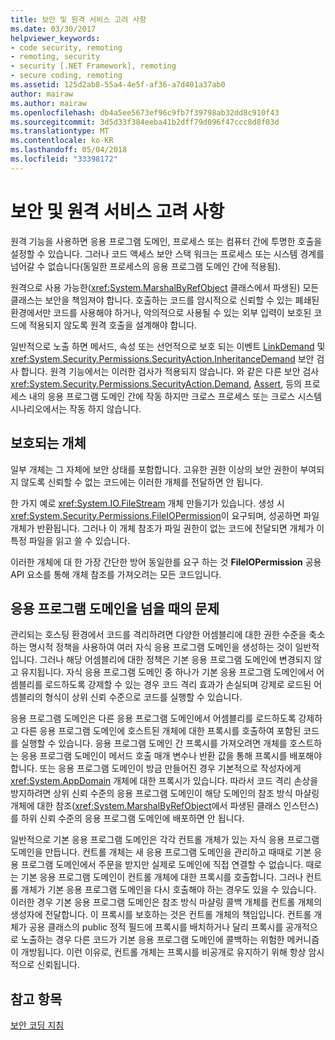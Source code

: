```yaml
---
title: 보안 및 원격 서비스 고려 사항
ms.date: 03/30/2017
helpviewer_keywords:
- code security, remoting
- remoting, security
- security [.NET Framework], remoting
- secure coding, remoting
ms.assetid: 125d2ab8-55a4-4e5f-af36-a7d401a37ab0
author: mairaw
ms.author: mairaw
ms.openlocfilehash: db4a5ee5673ef96c9fb7f39798ab32dd8c910f43
ms.sourcegitcommit: 3d5d33f384eeba41b2dff79d096f47ccc8d8f03d
ms.translationtype: MT
ms.contentlocale: ko-KR
ms.lasthandoff: 05/04/2018
ms.locfileid: "33398172"
---
```

# <a name="security-and-remoting-considerations"></a>보안 및 원격 서비스 고려 사항
원격 기능을 사용하면 응용 프로그램 도메인, 프로세스 또는 컴퓨터 간에 투명한 호출을 설정할 수 있습니다. 그러나 코드 액세스 보안 스택 워크는 프로세스 또는 시스템 경계를 넘어갈 수 없습니다(동일한 프로세스의 응용 프로그램 도메인 간에 적용됨).  
  
 원격으로 사용 가능한(<xref:System.MarshalByRefObject> 클래스에서 파생된) 모든 클래스는 보안을 책임져야 합니다. 호출하는 코드를 암시적으로 신뢰할 수 있는 폐쇄된 환경에서만 코드를 사용해야 하거나, 악의적으로 사용될 수 있는 외부 입력이 보호된 코드에 적용되지 않도록 원격 호출을 설계해야 합니다.  
  
 일반적으로 노출 하면 메서드, 속성 또는 선언적으로 보호 되는 이벤트 [LinkDemand](../../../docs/framework/misc/link-demands.md) 및 <xref:System.Security.Permissions.SecurityAction.InheritanceDemand> 보안 검사 합니다. 원격 기능에서는 이러한 검사가 적용되지 않습니다. 와 같은 다른 보안 검사 <xref:System.Security.Permissions.SecurityAction.Demand>, [Assert](../../../docs/framework/misc/using-the-assert-method.md), 등의 프로세스 내의 응용 프로그램 도메인 간에 작동 하지만 크로스 프로세스 또는 크로스 시스템 시나리오에서는 작동 하지 않습니다.  
  
## <a name="protected-objects"></a>보호되는 개체  
 일부 개체는 그 자체에 보안 상태를 포함합니다. 고유한 권한 이상의 보안 권한이 부여되지 않도록 신뢰할 수 없는 코드에는 이러한 개체를 전달하면 안 됩니다.  
  
 한 가지 예로 <xref:System.IO.FileStream> 개체 만들기가 있습니다. 생성 시 <xref:System.Security.Permissions.FileIOPermission>이 요구되며, 성공하면 파일 개체가 반환됩니다. 그러나 이 개체 참조가 파일 권한이 없는 코드에 전달되면 개체가 이 특정 파일을 읽고 쓸 수 있습니다.  
  
 이러한 개체에 대 한 가장 간단한 방어 동일한를 요구 하는 것 **FileIOPermission** 공용 API 요소를 통해 개체 참조를 가져오려는 모든 코드입니다.  
  
## <a name="application-domain-crossing-issues"></a>응용 프로그램 도메인을 넘을 때의 문제  
 관리되는 호스팅 환경에서 코드를 격리하려면 다양한 어셈블리에 대한 권한 수준을 축소하는 명시적 정책을 사용하여 여러 자식 응용 프로그램 도메인을 생성하는 것이 일반적입니다. 그러나 해당 어셈블리에 대한 정책은 기본 응용 프로그램 도메인에 변경되지 않고 유지됩니다. 자식 응용 프로그램 도메인 중 하나가 기본 응용 프로그램 도메인에서 어셈블리를 로드하도록 강제할 수 있는 경우 코드 격리 효과가 손실되며 강제로 로드된 어셈블리의 형식이 상위 신뢰 수준으로 코드를 실행할 수 있습니다.  
  
 응용 프로그램 도메인은 다른 응용 프로그램 도메인에서 어셈블리를 로드하도록 강제하고 다른 응용 프로그램 도메인에 호스트된 개체에 대한 프록시를 호출하여 포함된 코드를 실행할 수 있습니다. 응용 프로그램 도메인 간 프록시를 가져오려면 개체를 호스트하는 응용 프로그램 도메인이 메서드 호출 매개 변수나 반환 값을 통해 프록시를 배포해야 합니다. 또는 응용 프로그램 도메인이 방금 만들어진 경우 기본적으로 작성자에게 <xref:System.AppDomain> 개체에 대한 프록시가 있습니다. 따라서 코드 격리 손상을 방지하려면 상위 신뢰 수준의 응용 프로그램 도메인이 해당 도메인의 참조 방식 마샬링 개체에 대한 참조(<xref:System.MarshalByRefObject>에서 파생된 클래스 인스턴스)를 하위 신뢰 수준의 응용 프로그램 도메인에 배포하면 안 됩니다.  
  
 일반적으로 기본 응용 프로그램 도메인은 각각 컨트롤 개체가 있는 자식 응용 프로그램 도메인을 만듭니다. 컨트롤 개체는 새 응용 프로그램 도메인을 관리하고 때때로 기본 응용 프로그램 도메인에서 주문을 받지만 실제로 도메인에 직접 연결할 수 없습니다. 때로는 기본 응용 프로그램 도메인이 컨트롤 개체에 대한 프록시를 호출합니다. 그러나 컨트롤 개체가 기본 응용 프로그램 도메인을 다시 호출해야 하는 경우도 있을 수 있습니다. 이러한 경우 기본 응용 프로그램 도메인은 참조 방식 마샬링 콜백 개체를 컨트롤 개체의 생성자에 전달합니다. 이 프록시를 보호하는 것은 컨트롤 개체의 책임입니다. 컨트롤 개체가 공용 클래스의 public 정적 필드에 프록시를 배치하거나 달리 프록시를 공개적으로 노출하는 경우 다른 코드가 기본 응용 프로그램 도메인에 콜백하는 위험한 메커니즘이 개방됩니다. 이런 이유로, 컨트롤 개체는 프록시를 비공개로 유지하기 위해 항상 암시적으로 신뢰됩니다.  
  
## <a name="see-also"></a>참고 항목  
 [보안 코딩 지침](../../../docs/standard/security/secure-coding-guidelines.md)

